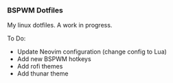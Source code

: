 ### BSPWM Dotfiles
My linux dotfiles. A work in progress.

To Do:
- Update Neovim configuration (change config to Lua)
- Add new BSPWM hotkeys
- Add rofi themes
- Add thunar theme
